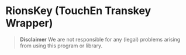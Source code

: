 # RionsKey (TouchEn Transkey Wrapper)

> **Disclaimer**
We are not responsible for any (legal) problems arising from using this program or library.
>
